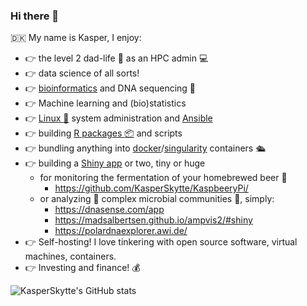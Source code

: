 ### Hi there 👋
:denmark: My name is Kasper, I enjoy:
 - :point_right: the level 2 dad-life :children_crossing: as an HPC admin 💻
 - :point_right: data science of all sorts!
 - :point_right: [bioinformatics](https://en.wikipedia.org/wiki/Bioinformatics) and DNA sequencing :dna:
 - :point_right: Machine learning and (bio)statistics
 - :point_right: [Linux :penguin:](https://pop.system76.com/) system administration and [Ansible](https://www.ansible.com/)
 - :point_right: building [R packages :package:](https://r-pkgs.org/) and scripts
 - :point_right: bundling anything into [docker](https://www.docker.com/resources/what-container)/[singularity](https://sylabs.io/) containers 🛳️
 - :point_right: building a [Shiny app](https://shiny.rstudio.com/) or two, tiny or huge
   - for monitoring the fermentation of your homebrewed beer :beer:
     - https://github.com/KasperSkytte/KaspbeeryPi/
   - or analyzing :microscope: complex microbial communities :microbe:, simply:
     - https://dnasense.com/app
     - https://madsalbertsen.github.io/ampvis2/#shiny
     - https://polardnaexplorer.awi.de/
 - :point_right: Self-hosting! I love tinkering with open source software, virtual machines, containers.
 - :point_right: Investing and finance! 💰

![KasperSkytte's GitHub stats](https://github-readme-stats.vercel.app/api?username=kasperskytte&count_private=true&theme=dark&show_icons=true&include_all_commits=true)
